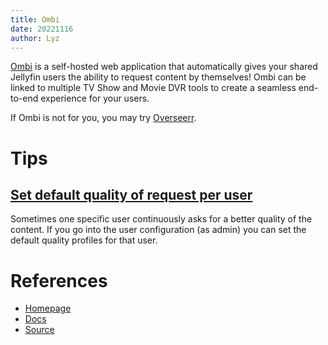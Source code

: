 ```yaml
---
title: Ombi
date: 20221116
author: Lyz
---
```


[Ombi](https://ombi.io/) is a self-hosted web application that automatically
gives your shared Jellyfin users the ability to request content by themselves!
Ombi can be linked to multiple TV Show and Movie DVR tools to create a seamless
end-to-end experience for your users.

If Ombi is not for you, you may try [Overseerr](https://overseerr.dev/).

# Tips

## [Set default quality of request per user](https://docs.ombi.app/guides/usermanagement/#quality-root-path-preferences)

Sometimes one specific user continuously asks for a better quality of the content. If you go into the user configuration (as admin) you can set the default quality profiles for that user.

# References

- [Homepage](https://ombi.io/)
- [Docs](https://docs.ombi.app/guides/installation/)
- [Source](https://github.com/Ombi-app/Ombi)
